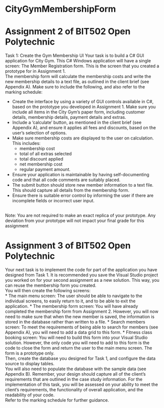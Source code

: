 # CityGymMembershipForm
# Assignment 2 of BIT502 Open Polytechnic

Task 1: Create the Gym Membership UI
Your task is to build a C# GUI application for City Gym. This C# Windows application
will have a single screen: The Member Registration form. This is the screen that you
created a prototype for in Assignment 1.
<br>
The membership form will calculate the membership costs and write the new
membership details to a text file, as outlined in the client brief (see Appendix A).
Make sure to include the following, and also refer to the marking schedule:
  * Create the interface by using a variety of GUI controls available in C#, based
  on the prototype you developed in Assignment 1. Make sure you include all
  items in the City Gym’s paper form, including customer details, membership
  details, payment details and extras.
  * Include a ‘calculate’ button, as mentioned in the client brief (see Appendix A),
  and ensure it applies all fees and discounts, based on the user’s selection of
  options.
  * Make sure membership costs are displayed to the user on calculation. This
  includes:
    * membership cost
    * total of all extras selected
    * total discount applied
    * net membership cost
    * regular payment amount.
  * Ensure your application is maintainable by having self-documenting code and
  that all code comments are suitably placed.
  * The submit button should store new member information to a text file. This
  should capture all details from the membership form.
  * Ensure there is suitable error control by informing the user if there are
incomplete fields or incorrect user input.
<br>
Note: You are not required to make an exact replica of your prototype. Any deviation
from your prototype will not impact your final grade for this assignment

# Assignment 3 of BIT502 Open Polytechnic
Your next task is to implement the code for part of the application you have
designed from Task 1. It is recommended you save the Visual Studio project you
worked on for your second assignment as a new solution. This way, you can reuse
the membership form you created.
<br>
You will then create the following screens:
<br>
    * The main menu screen: The user should be able to navigate to the individual
screens, to easily return to it, and to be able to exit the application.
    * The membership form screen: You will have already completed the
membership form from Assignment 2. However, you will now need to make
sure that when the new member is saved, the information is stored in the
database rather than written to a file.
    * Search members screen: To meet the requirements of being able to search
for members (see Appendix A), you will need to add a data grid to this form.
    * Fitness class booking screen: You will need to build this form into your
Visual Studio solution. However, the only code you will need to add to this
form is the code to close the form and return the user to the main menu
screen. The form is a prototype only.
<br>
Then, create the database you designed for Task 1, and configure the data source to
display tables.
<br>
You will also need to populate the database with the sample data (see Appendix B).
Remember, your design should capture all of the client’s requirements that are
outlined in the case study information. For the implementation of this task, you will be
assessed on your ability to meet the client’s requirements, the functionality of overall
application, and the readability of your code.
<br>
Refer to the marking schedule for further guidance.
